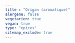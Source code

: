 ```yaml
---
title : "Origan (aromatique)"
alergene: false
vegetarien: true
vegan: true
type: "epices"
sitemap_exclude: true
--- 
```

